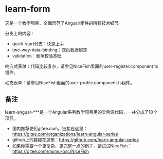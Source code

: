 # learn-form

这是一个教学项目，全面示范了Angualr组件的所有技术细节。

分支上的内容：

- quick-start分支：快速上手
- two-way-data-binding：双向数据绑定
- validation：表单校验基础

响应式表单：代码比较复杂，请参见NiceFish里面的user-register.component.ts组件。

动态表单：请参见NiceFish里面的user-profile.component.ts组件。

## 备注

learn-anguar-***是一个Angular系列教学项目用的实例源代码，一共分成了10个项目。

- 国内推荐使用gitee.com，链接在这里：https://gitee.com/organizations/learn-angular-series
- github上的链接在这里：https://github.com/learn-angular-series
- 如果你需要一个更复杂、更完整一点的例子，请试试NiceFish：https://gitee.com/mumu-osc/NiceFish